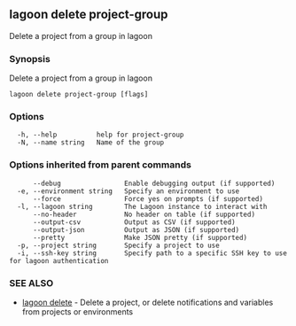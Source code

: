 ## lagoon delete project-group

Delete a project from a group in lagoon

### Synopsis

Delete a project from a group in lagoon

```
lagoon delete project-group [flags]
```

### Options

```
  -h, --help          help for project-group
  -N, --name string   Name of the group
```

### Options inherited from parent commands

```
      --debug                Enable debugging output (if supported)
  -e, --environment string   Specify an environment to use
      --force                Force yes on prompts (if supported)
  -l, --lagoon string        The Lagoon instance to interact with
      --no-header            No header on table (if supported)
      --output-csv           Output as CSV (if supported)
      --output-json          Output as JSON (if supported)
      --pretty               Make JSON pretty (if supported)
  -p, --project string       Specify a project to use
  -i, --ssh-key string       Specify path to a specific SSH key to use for lagoon authentication
```

### SEE ALSO

* [lagoon delete](lagoon_delete.md)	 - Delete a project, or delete notifications and variables from projects or environments

